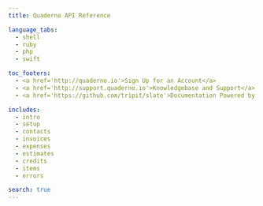 ```yaml
---
title: Quaderno API Reference

language_tabs:
  - shell
  - ruby
  - php
  - swift

toc_footers:
  - <a href='http://quaderno.io'>Sign Up for an Account</a>
  - <a href='http://support.quaderno.io'>Knowledgebase and Support</a>
  - <a href='https://github.com/tripit/slate'>Documentation Powered by Slate</a>

includes:
  - intro
  - setup
  - contacts
  - invoices
  - expenses
  - estimates
  - credits
  - items
  - errors

search: true
---
```

